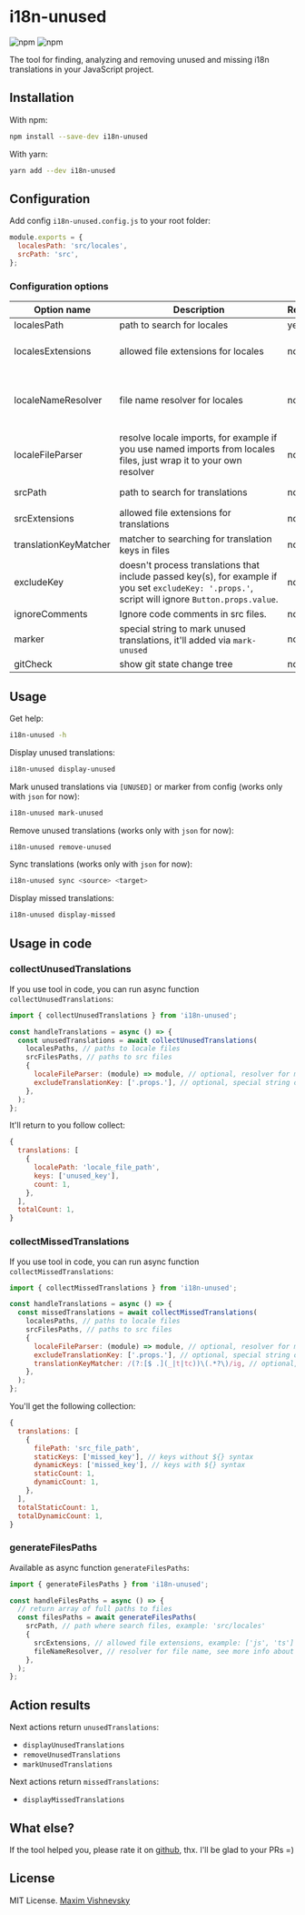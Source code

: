 # i18n-unused

![npm](https://img.shields.io/npm/v/i18n-unused?color=red&label=version&link=https://www.npmjs.com/package/i18n-unused)
![npm](https://img.shields.io/npm/dt/i18n-unused?color=green&link=https://www.npmjs.com/package/i18n-unused)

The tool for finding, analyzing and removing unused and missing i18n translations in your JavaScript project.

## Installation

With npm:
```bash
npm install --save-dev i18n-unused
```

With yarn:
```bash
yarn add --dev i18n-unused
```

## Configuration

Add config `i18n-unused.config.js` to your root folder:

```javascript
module.exports = {
  localesPath: 'src/locales',
  srcPath: 'src',
};
```
### Configuration options

| Option name | <div style="width: 280px">Description</div> | Required | Type | <div style="min-width: 100px">Default value</div> |
| --- | --- | --- | --- | --- |
| localesPath           | path to search for locales | yes | string | -
| localesExtensions     | allowed file extensions for locales | no | string[] | if not set `localeNameResolver`: ['json']
| localeNameResolver    | file name resolver for locales | no | RegExp, (name: string) => boolean | -
| localeFileParser      | resolve locale imports, for example if you use named imports from locales files, just wrap it to your own resolver | no | (module) => module | fn, return `module.default` or `module`
| srcPath               | path to search for translations | no | string | `''` (same as run folder)
| srcExtensions         | allowed file extensions for translations | no | string[] | ['js', 'ts', 'jsx', 'tsx', 'vue']
| translationKeyMatcher | matcher to searching for translation keys in files | no | RegExp | RegExp, match `$_`, `$t`, `t`, `$tc` and `tc`
| excludeKey            | doesn't process translations that include passed key(s), for example if you set `excludeKey: '.props.'`, script will ignore `Button.props.value`. | no | string, string[] | -
| ignoreComments        | Ignore code comments in src files. | no | boolean | false
| marker                | special string to mark unused translations, it'll added via `mark-unused` | no | string | '[UNUSED]'
| gitCheck              | show git state change tree | no | boolean | false

## Usage

Get help:
```bash
i18n-unused -h
```

Display unused translations:
```bash
i18n-unused display-unused
```

Mark unused translations via `[UNUSED]` or marker from config (works only with `json` for now):
```bash
i18n-unused mark-unused
```

Remove unused translations (works only with `json` for now):
```bash
i18n-unused remove-unused
```

Sync translations (works only with `json` for now):
```bash
i18n-unused sync <source> <target>
```

Display missed translations:
```bash
i18n-unused display-missed
```

## Usage in code

### collectUnusedTranslations

If you use tool in code, you can run async function `collectUnusedTranslations`:

```javascript
import { collectUnusedTranslations } from 'i18n-unused';

const handleTranslations = async () => {
  const unusedTranslations = await collectUnusedTranslations(
    localesPaths, // paths to locale files
    srcFilesPaths, // paths to src files
    {
      localeFileParser: (module) => module, // optional, resolver for module
      excludeTranslationKey: ['.props.'], // optional, special string or sting[] to exclude flat translations
    },
  );
};
```

It'll return to you follow collect:

```javascript
{
  translations: [
    {
      localePath: 'locale_file_path',
      keys: ['unused_key'],
      count: 1,
    },
  ],
  totalCount: 1,
}
```

### collectMissedTranslations

If you use tool in code, you can run async function `collectMissedTranslations`:

```javascript
import { collectMissedTranslations } from 'i18n-unused';

const handleTranslations = async () => {
  const missedTranslations = await collectMissedTranslations(
    localesPaths, // paths to locale files
    srcFilesPaths, // paths to src files
    {
      localeFileParser: (module) => module, // optional, resolver for module
      excludeTranslationKey: ['.props.'], // optional, special string or sting[] to exclude flat translations
      translationKeyMatcher: /(?:[$ .](_|t|tc))\(.*?\)/ig, // optional, match translation keys in files
    },
  );
};
```

You'll get the following collection:

```javascript
{
  translations: [
    {
      filePath: 'src_file_path',
      staticKeys: ['missed_key'], // keys without ${} syntax
      dynamicKeys: ['missed_key'], // keys with ${} syntax
      staticCount: 1,
      dynamicCount: 1,
    },
  ],
  totalStaticCount: 1,
  totalDynamicCount: 1,
}
```

### generateFilesPaths

Available as async function `generateFilesPaths`:

```javascript
import { generateFilesPaths } from 'i18n-unused';

const handleFilesPaths = async () => {
  // return array of full paths to files
  const filesPaths = await generateFilesPaths(
    srcPath, // path where search files, example: 'src/locales'
    {
      srcExtensions, // allowed file extensions, example: ['js', 'ts']
      fileNameResolver, // resolver for file name, see more info about 'localeNameResolver' option
    },
  );
};
```

## Action results

Next actions return `unusedTranslations`:
  - `displayUnusedTranslations`
  - `removeUnusedTranslations`
  - `markUnusedTranslations`

Next actions return `missedTranslations`:
- `displayMissedTranslations`

## What else?

If the tool helped you, please rate it on [github](https://github.com/mxmvshnvsk/i18n-unused), thx. I'll be glad to your PRs =)

## License

MIT License. [Maxim Vishnevsky](https://github.com/mxmvshnvsk)
